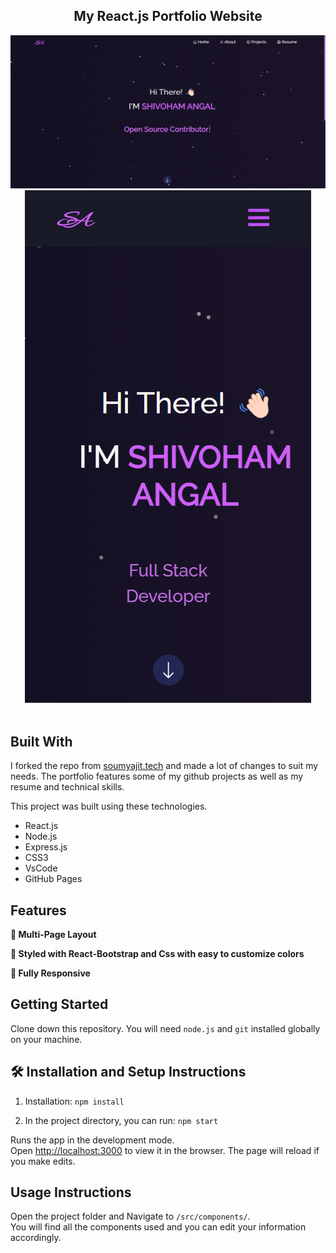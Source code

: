 <h2 align="center">
 My React.js Portfolio Website<br/>
  
</h2>
<div align="center">
  <img alt="Demo" src="./Images/desktop.png" />
</div>
<div align="center">
  <img alt="Demo" src="./Images/mobile.png" />
</div>
<br/>

## Built With
I forked the repo from <a href="https://github.com/soumyajit4419/Portfolio" target="_blank">soumyajit.tech</a> and made a lot of changes to suit my needs.
The portfolio features some of my github projects as well as my resume and technical skills.<br/>

This project was built using these technologies.

- React.js
- Node.js
- Express.js
- CSS3
- VsCode
- GitHub Pages

## Features

**📖 Multi-Page Layout**

**🎨 Styled with React-Bootstrap and Css with easy to customize colors**

**📱 Fully Responsive**

## Getting Started

Clone down this repository. You will need `node.js` and `git` installed globally on your machine.

## 🛠 Installation and Setup Instructions

1. Installation: `npm install`

2. In the project directory, you can run: `npm start`

Runs the app in the development mode.\
Open [http://localhost:3000](http://localhost:3000) to view it in the browser.
The page will reload if you make edits.

## Usage Instructions

Open the project folder and Navigate to `/src/components/`. <br/>
You will find all the components used and you can edit your information accordingly.

